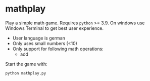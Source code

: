 # mathplay

Play a simple math game. Requires `python` >= 3.9. On windows use Windows Terminal to get best user experience.

- User language is german
- Only uses small numbers (<10)
- Only support for following math operations:
  - add

Start the game with:

```python
python mathplay.py
```
